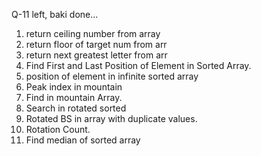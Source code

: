 Q-11 left, baki done...

1. return ceiling number from array
2. return floor of target num from arr
3. return next greatest letter from arr
4. Find First and Last Position of Element in Sorted Array.
5. position of element in infinite sorted array
6. Peak index in mountain
7. Find in mountain Array.
8. Search in rotated sorted
9. Rotated BS in array with duplicate values.
10. Rotation Count.
11. Find median of sorted array
